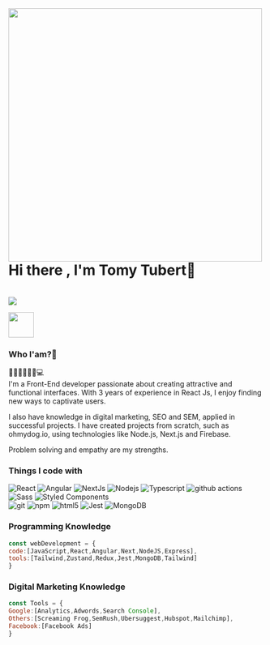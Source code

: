 <header>
  <a href="https://www.linkedin.com/in/tomy-tubert-gonzalez">
    <img width=500 align='left' src="https://media.licdn.com/dms/image/D4D16AQEmmyqDzGmvaQ/profile-displaybackgroundimage-shrink_350_1400/0/1669295679810?e=1727308800&v=beta&t=litkL5WRPTek9GmU3GBNdaI8oLsXpSvbASfmd0aOXeY">
  </a>
</header>
<br/>
 <h1>Hi there , I'm Tomy Tubert👋</h1>
  <br/>
  <a href="mailto:tomytubert@gmail.com?subject=[GitHub]%20🔥%20Contact&body=Hello%20Tomy%2C%0A%0A..."><img src="https://img.shields.io/badge/e‑mail-D14836.svg?style=for-the-badge&logo=GMail&logoColor=white"/></a>
<!--   <a href="https://instagram.com/tomy.tubert"><img src="https://img.shields.io/badge/instagram-E4405F.svg?style=for-the-badge&logo=instagram&logoColor=white"/></a>
  <a href="https://linkedin.com/in/tomy-tubert-gonzalez"><img src="https://img.shields.io/badge/linkedin-0077B5.svg?style=for-the-badge&logo=linkedin&logoColor=white"/></a> -->
</p>
<p>
<img width=50 height=50 src="https://media.licdn.com/dms/image/D4D03AQEEMTorxyByOA/profile-displayphoto-shrink_800_800/0/1669296309619?e=1727308800&v=beta&t=Bl2JtpbwYmbIeRct4hindvwhRNx_-XfD2Z9FiLP0pQo">
</p>


### Who I'am?🧐

🧜🏼‍♂️🏄🏽‍♂️💻
<br>
I'm a Front-End developer passionate about creating attractive and functional interfaces. With 3 years of experience in React Js, I enjoy finding new ways to captivate users. 

I also have knowledge in digital marketing, SEO and SEM, applied in successful projects. I have created projects from scratch, such as ohmydog.io, using technologies like Node.js, Next.js and Firebase. 

Problem solving and empathy are my strengths.


### Things I code with

<p>
  <img alt="React" src="https://img.shields.io/badge/-React-45b8d8?style=flat-square&logo=react&logoColor=white" />
  <img alt="Angular" src="https://img.shields.io/badge/angular-%23DD0031.svg?style=for-the-badge&logo=angular&logoColor=white" />
  <img alt="NextJs" src="https://img.shields.io/badge/Next-black?style=for-the-badge&logo=next.js&logoColor=white" />
  <img alt="Nodejs" src="https://img.shields.io/badge/-Nodejs-43853d?style=flat-square&logo=Node.js&logoColor=white" />
  <img alt="Typescript" src="https://img.shields.io/badge/typescript-%23007ACC.svg?style=for-the-badge&logo=typescript&logoColor=white" />
<!--   <img alt="Webpack" src="https://img.shields.io/badge/-Webpack-8DD6F9?style=flat-square&logo=webpack&logoColor=white" />  -->
  <img alt="github actions" src="https://img.shields.io/badge/-Github_Actions-2088FF?style=flat-square&logo=github-actions&logoColor=white" />
<!--   <img alt="Heroku" src="https://img.shields.io/badge/-Heroku-430098?style=flat-square&logo=heroku&logoColor=white" />
  <img alt="redux" src="https://img.shields.io/badge/-Redux-764ABC?style=flat-square&logo=redux&logoColor=white" /> -->
  <img alt="Sass" src="https://img.shields.io/badge/-Sass-CC6699?style=flat-square&logo=sass&logoColor=white" />
  <img alt="Styled Components" src="https://img.shields.io/badge/-Styled_Components-db7092?style=flat-square&logo=styled-components&logoColor=white" />
 <br>
  <img alt="git" src="https://img.shields.io/badge/-Git-F05032?style=flat-square&logo=git&logoColor=white" />
  <img alt="npm" src="https://img.shields.io/badge/-NPM-CB3837?style=flat-square&logo=npm&logoColor=white" />
  <img alt="html5" src="https://img.shields.io/badge/-HTML5-E34F26?style=flat-square&logo=html5&logoColor=white" />
  <img alt="Jest" src="https://img.shields.io/badge/-jest-%23C21325?style=for-the-badge&logo=jest&logoColor=white" />
<!--   <img alt="Prettier" src="https://img.shields.io/badge/-Prettier-F7B93E?style=flat-square&logo=prettier&logoColor=white" />
  <img alt="Tailwind" src="https://img.shields.io/badge/tailwindcss-%2338B2AC.svg?style=for-the-badge&logo=tailwind-css&logoColor=white" /> -->
  <img alt="MongoDB" src="https://img.shields.io/badge/-MongoDB-13aa52?style=flat-square&logo=mongodb&logoColor=white" />
  
</p>

### Programming Knowledge

```js
const webDevelopment = {
code:[JavaScript,React,Angular,Next,NodeJS,Express],
tools:[Tailwind,Zustand,Redux,Jest,MongoDB,Tailwind]
}
```

### Digital Marketing Knowledge

```js
const Tools = {
Google:[Analytics,Adwords,Search Console],
Others:[Screaming Frog,SemRush,Ubersuggest,Hubspot,Mailchimp],
Facebook:[Facebook Ads]
}
```
